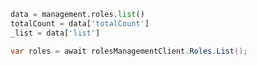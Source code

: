 ```python
data = management.roles.list()
totalCount = data['totalCount']
_list = data['list']
```

```csharp
var roles = await rolesManagementClient.Roles.List();
```
